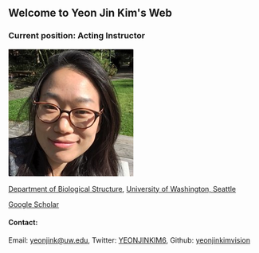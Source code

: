 ## Welcome to Yeon Jin Kim's Web

### Current position: Acting Instructor
![Yeon Jin Kim, Ph.D.](https://github.com/yeonjinkimvision/yeonjinkim.github.io/raw/master/yjk.jpg)

[Department of Biological Structure](https://depts.washington.edu/biostr/home),
[University of Washington, Seattle](https://www.washington.edu/)

[Google Scholar](https://scholar.google.ca/citations?user=D4w2Jbec7IMC&hl=en)

#### Contact:
Email: [yeonjink@uw.edu](yeonjink@uw.edu),
Twitter: [YEONJINKIM6](https://twitter.com/YEONJINKIM6),
Github: [yeonjinkimvision](https://github.com/yeonjinkimvision)
